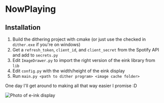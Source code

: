 # NowPlaying

## Installation
1. Build the dithering project with cmake (or just use the checked in `dither.exe` if you're on windows)
2. Get a `refresh_token`, `client_id`, and `client_secret` from the Spotify API and add to `secrets.py`
3. Edit `ImageDrawer.py` to import the right version of the eink library from `lib`
4. Edit `config.py` with the width/height of the eink display
5. Run `main.py <path to dither program> <image cache folder>`

One day I'll get around to making all that way easier I promise :D

![Photo of e-ink display](photos/best/20201213_111308657_iOS.jpg)
